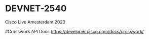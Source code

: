 # DEVNET-2540
Cisco Live Amesterdam 2023

#Crosswork API Docs
https://developer.cisco.com/docs/crosswork/

